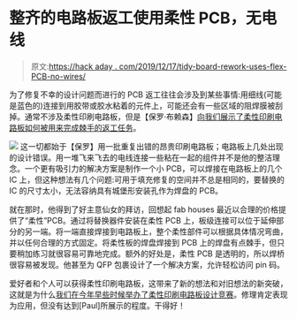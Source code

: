 # 整齐的电路板返工使用柔性 PCB，无电线

> 原文:[https://hack aday . com/2019/12/17/tidy-board-rework-uses-flex-PCB-no-wires/](https://hackaday.com/2019/12/17/tidy-board-rework-uses-flex-pcbs-no-wires/)

为了修复不幸的设计问题而进行的 PCB 返工往往会涉及到某些事情:用细线(可能是蓝色的)连接到用胶带或胶水粘着的元件上，可能还会有一些区域的阻焊膜被刮掉。通常不涉及柔性印刷电路板，但是【保罗·布赖森】[向我们展示了柔性印刷电路板如何被用来完成棘手的返工任务](http://www.brysonics.com/we-dont-need-no-stinking-bodges/)。

[![](../Images/e984fed34455fa76263bdc625d8d399b.png)](https://hackaday.com/wp-content/uploads/2019/12/Flex-PCB-Rework-Alt.jpg) 这一切都始于【保罗】用一批重复出错的昂贵印刷电路板；电路板上几处出现的设计错误。用一堆飞来飞去的电线连接一些粘在一起的组件并不是他的整洁理念。一个更有吸引力的解决方案是制作一个小 PCB，可以焊接在电路板上的几个 IC 上，但这种想法有几个问题:可用于填充修复的空间并不总是相同的，要替换的 IC 的尺寸太小，无法容纳具有城堡形安装孔作为焊盘的 PCB。

就在那时，他得到了好主意仙女的拜访，回想起 fab houses 最近以合理的价格提供了“柔性”PCB。通过将替换器件安装在柔性 PCB 上，板级连接可以位于延伸部分的另一端。将一端直接焊接到电路板上，整个柔性部件可以根据具体情况弯曲，并以任何合理的方式固定。将柔性板的焊盘焊接到 PCB 上的焊盘有点棘手，但只要稍加练习就很容易可靠地完成。额外的好处是，柔性 PCB 是透明的，所以焊桥很容易被发现。他甚至为 QFP 包裹设计了一个解决方案，允许轻松访问 pin 码。

爱好者和个人可以获得柔性印刷电路板，这带来了新的想法和对旧想法的新突破，这就是为什么[我们在今年早些时候举办了柔性印刷电路板设计竞赛](https://hackaday.com/2019/06/19/these-projects-bent-over-backward-to-win-the-flexible-pcb-contest/)。修理肯定表现为应用，但没有达到[Paul]所展示的程度。干得好！